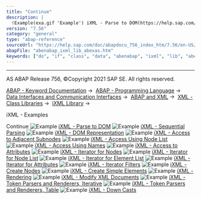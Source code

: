 ```yaml
---
title: "Continue"
description: |
  !Example(exa.gif 'Example') iXML - Parse to DOM(https://help.sap.com/doc/abapdocu_756_index_htm/7.56/en-US/abenixml_parsing_abexa.htm) !Example(exa.gif 'Example') iXML - Sequential Parsing(https://help.sap.com/doc/abapdocu_756_index_htm/7.56/en-US/abenixml_sequential_parsing_abexa.htm) !Exa
version: "7.56"
category: "general"
type: "abap-reference"
sourceUrl: "https://help.sap.com/doc/abapdocu_756_index_htm/7.56/en-US/abenabap_ixml_lib_abexas.htm"
abapFile: "abenabap_ixml_lib_abexas.htm"
keywords: ["do", "if", "class", "data", "abenabap", "ixml", "lib", "abexas"]
---
```


* * *

AS ABAP Release 756, ©Copyright 2021 SAP SE. All rights reserved.

[ABAP - Keyword Documentation](https://help.sap.com/doc/abapdocu_756_index_htm/7.56/en-US/abenabap.htm) →  [ABAP - Programming Language](https://help.sap.com/doc/abapdocu_756_index_htm/7.56/en-US/abenabap_reference.htm) →  [Data Interfaces and Communication Interfaces](https://help.sap.com/doc/abapdocu_756_index_htm/7.56/en-US/abenabap_data_communication.htm) →  [ABAP and XML](https://help.sap.com/doc/abapdocu_756_index_htm/7.56/en-US/abenabap_xml.htm) →  [XML - Class Libraries](https://help.sap.com/doc/abapdocu_756_index_htm/7.56/en-US/abenabap_xml_libs.htm) →  [iXML Library](https://help.sap.com/doc/abapdocu_756_index_htm/7.56/en-US/abenabap_ixml_lib.htm) → 

iXML - Examples

Continue
![Example](exa.gif "Example") [iXML - Parse to DOM](https://help.sap.com/doc/abapdocu_756_index_htm/7.56/en-US/abenixml_parsing_abexa.htm)
![Example](exa.gif "Example") [iXML - Sequential Parsing](https://help.sap.com/doc/abapdocu_756_index_htm/7.56/en-US/abenixml_sequential_parsing_abexa.htm)
![Example](exa.gif "Example") [iXML - DOM Representation](https://help.sap.com/doc/abapdocu_756_index_htm/7.56/en-US/abenixml_dom_abexa.htm)
![Example](exa.gif "Example") [iXML - Access to Adjacent Subnodes](https://help.sap.com/doc/abapdocu_756_index_htm/7.56/en-US/abenixml_child_nodes_abexa.htm)
![Example](exa.gif "Example") [iXML - Access Using Node List](https://help.sap.com/doc/abapdocu_756_index_htm/7.56/en-US/abenixml_node_list_abexa.htm)
![Example](exa.gif "Example") [iXML - Access Using Names](https://help.sap.com/doc/abapdocu_756_index_htm/7.56/en-US/abenixml_node_names_abexa.htm)
![Example](exa.gif "Example") [iXML - Access to Attributes](https://help.sap.com/doc/abapdocu_756_index_htm/7.56/en-US/abenixml_attributes_abexa.htm)
![Example](exa.gif "Example") [iXML - Iterator for Nodes](https://help.sap.com/doc/abapdocu_756_index_htm/7.56/en-US/abenixml_node_iterator_abexa.htm)
![Example](exa.gif "Example") [iXML - Iterator for Node List](https://help.sap.com/doc/abapdocu_756_index_htm/7.56/en-US/abenixml_node_list_iterator_abexa.htm)
![Example](exa.gif "Example") [iXML - Iterator for Element List](https://help.sap.com/doc/abapdocu_756_index_htm/7.56/en-US/abenixml_name_list_iterator_abexa.htm)
![Example](exa.gif "Example") [iXML - Iterator for Attributes](https://help.sap.com/doc/abapdocu_756_index_htm/7.56/en-US/abenixml_attributes_iterator_abexa.htm)
![Example](exa.gif "Example") [iXML - Iterator Filters](https://help.sap.com/doc/abapdocu_756_index_htm/7.56/en-US/abenixml_filter_iterator_abexa.htm)
![Example](exa.gif "Example") [iXML - Create Nodes](https://help.sap.com/doc/abapdocu_756_index_htm/7.56/en-US/abenixml_crea_elem_abexa.htm)
![Example](exa.gif "Example") [iXML - Create Simple Elements](https://help.sap.com/doc/abapdocu_756_index_htm/7.56/en-US/abenixml_crea_simple_elem_abexa.htm)
![Example](exa.gif "Example") [iXML - Rendering](https://help.sap.com/doc/abapdocu_756_index_htm/7.56/en-US/abenixml_render_abexa.htm)
![Example](exa.gif "Example") [iXML - Modify XML Documents](https://help.sap.com/doc/abapdocu_756_index_htm/7.56/en-US/abenixml_modify_dom_abexa.htm)
![Example](exa.gif "Example") [iXML - Token Parsers and Renderers, Iterative](https://help.sap.com/doc/abapdocu_756_index_htm/7.56/en-US/abenixml_parse_render_token_abexa.htm)
![Example](exa.gif "Example") [iXML - Token Parsers and Renderers, Table](https://help.sap.com/doc/abapdocu_756_index_htm/7.56/en-US/abenixml_parse_render_tk_tab_abexa.htm)
![Example](exa.gif "Example") [iXML - Down Casts](https://help.sap.com/doc/abapdocu_756_index_htm/7.56/en-US/abenixml_casting_abexa.htm)